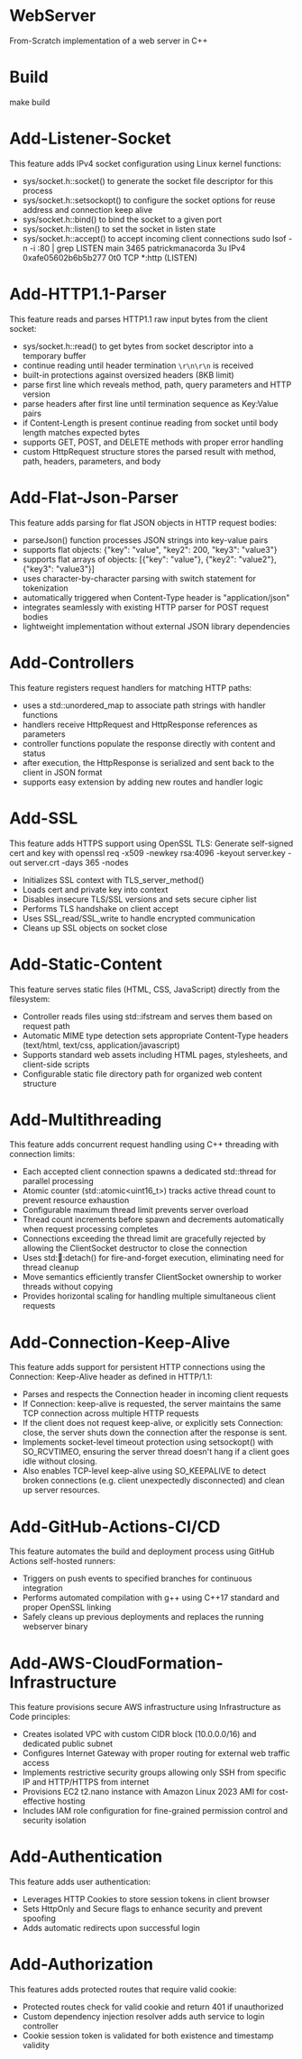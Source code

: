 # WebServer
From-Scratch implementation of a web server in C++

# Build
make build

# Add-Listener-Socket
This feature adds IPv4 socket configuration using Linux kernel functions:
- sys/socket.h::socket() to generate the socket file descriptor for this process
- sys/socket.h::setsockopt() to configure the socket options for reuse address and connection keep alive
- sys/socket.h::bind() to bind the socket to a given port
- sys/socket.h::listen() to set the socket in listen state
- sys/socket.h::accept() to accept incoming client connections
sudo lsof -n -i :80 | grep LISTEN
main    3465 patrickmanacorda    3u  IPv4 0xafe05602b6b5b277      0t0  TCP *:http (LISTEN)

# Add-HTTP1.1-Parser
This feature reads and parses HTTP1.1 raw input bytes from the client socket:
- sys/socket.h::read() to get bytes from socket descriptor into a temporary buffer
- continue reading until header termination `\r\n\r\n` is received
- built-in protections against oversized headers (8KB limit)
- parse first line which reveals method, path, query parameters and HTTP version
- parse headers after first line until termination sequence as Key:Value pairs
- if Content-Length is present continue reading from socket until body length matches expected bytes
- supports GET, POST, and DELETE methods with proper error handling
- custom HttpRequest structure stores the parsed result with method, path, headers, parameters, and body

# Add-Flat-Json-Parser
This feature adds parsing for flat JSON objects in HTTP request bodies:
- parseJson() function processes JSON strings into key-value pairs
- supports flat objects: {"key": "value", "key2": 200, "key3": "value3"}
- supports flat arrays of objects: [{"key": "value"}, {"key2": "value2"}, {"key3": "value3"}]
- uses character-by-character parsing with switch statement for tokenization
- automatically triggered when Content-Type header is "application/json"
- integrates seamlessly with existing HTTP parser for POST request bodies
- lightweight implementation without external JSON library dependencies

# Add-Controllers
This feature registers request handlers for matching HTTP paths:
- uses a std::unordered_map to associate path strings with handler functions
- handlers receive HttpRequest and HttpResponse references as parameters
- controller functions populate the response directly with content and status
- after execution, the HttpResponse is serialized and sent back to the client in JSON format
- supports easy extension by adding new routes and handler logic

# Add-SSL
This feature adds HTTPS support using OpenSSL TLS:
Generate self-signed cert and key with
openssl req -x509 -newkey rsa:4096 -keyout server.key -out server.crt -days 365 -nodes
- Initializes SSL context with TLS_server_method()
- Loads cert and private key into context
- Disables insecure TLS/SSL versions and sets secure cipher list
- Performs TLS handshake on client accept
- Uses SSL_read/SSL_write to handle encrypted communication
- Cleans up SSL objects on socket close

# Add-Static-Content
This feature serves static files (HTML, CSS, JavaScript) directly from the filesystem:
- Controller reads files using std::ifstream and serves them based on request path
- Automatic MIME type detection sets appropriate Content-Type headers (text/html, text/css, application/javascript)
- Supports standard web assets including HTML pages, stylesheets, and client-side scripts
- Configurable static file directory path for organized web content structure

# Add-Multithreading
This feature adds concurrent request handling using C++ threading with connection limits:
- Each accepted client connection spawns a dedicated std::thread for parallel processing
- Atomic counter (std::atomic<uint16_t>) tracks active thread count to prevent resource exhaustion
- Configurable maximum thread limit prevents server overload
- Thread count increments before spawn and decrements automatically when request processing completes
- Connections exceeding the thread limit are gracefully rejected by allowing the ClientSocket destructor to close the connection
- Uses std::thread::detach() for fire-and-forget execution, eliminating need for thread cleanup
- Move semantics efficiently transfer ClientSocket ownership to worker threads without copying
- Provides horizontal scaling for handling multiple simultaneous client requests

# Add-Connection-Keep-Alive
This feature adds support for persistent HTTP connections using the Connection: Keep-Alive header as defined in HTTP/1.1:
- Parses and respects the Connection header in incoming client requests
- If Connection: keep-alive is requested, the server maintains the same TCP connection across multiple HTTP requests
- If the client does not request keep-alive, or explicitly sets Connection: close, the server shuts down the connection after the response is sent.
- Implements socket-level timeout protection using setsockopt() with SO_RCVTIMEO, ensuring the server thread doesn't hang if a client goes idle without closing.
- Also enables TCP-level keep-alive using SO_KEEPALIVE to detect broken connections (e.g. client unexpectedly disconnected) and clean up server resources.

# Add-GitHub-Actions-CI/CD
This feature automates the build and deployment process using GitHub Actions self-hosted runners:
- Triggers on push events to specified branches for continuous integration
- Performs automated compilation with g++ using C++17 standard and proper OpenSSL linking
- Safely cleans up previous deployments and replaces the running webserver binary

# Add-AWS-CloudFormation-Infrastructure
This feature provisions secure AWS infrastructure using Infrastructure as Code principles:
- Creates isolated VPC with custom CIDR block (10.0.0.0/16) and dedicated public subnet
- Configures Internet Gateway with proper routing for external web traffic access
- Implements restrictive security groups allowing only SSH from specific IP and HTTP/HTTPS from internet
- Provisions EC2 t2.nano instance with Amazon Linux 2023 AMI for cost-effective hosting
- Includes IAM role configuration for fine-grained permission control and security isolation

# Add-Authentication
This feature adds user authentication:
- Leverages HTTP Cookies to store session tokens in client browser
- Sets HttpOnly and Secure flags to enhance security and prevent spoofing
- Adds automatic redirects upon successful login

# Add-Authorization
This features adds protected routes that require valid cookie:
- Protected routes check for valid cookie and return 401 if unauthorized
- Custom dependency injection resolver adds auth service to login controller
- Cookie session token is validated for both existence and timestamp validity